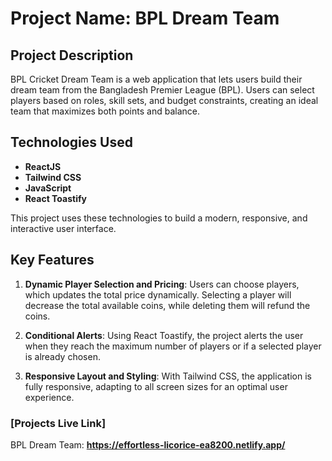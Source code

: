 # Project Name: BPL Dream Team

## Project Description
BPL Cricket Dream Team is a web application that lets users build their dream team from the Bangladesh Premier League (BPL). Users can select players based on roles, skill sets, and budget constraints, creating an ideal team that maximizes both points and balance.

## Technologies Used
- **ReactJS**
- **Tailwind CSS**
- **JavaScript**
- **React Toastify**
  
This project uses these technologies to build a modern, responsive, and interactive user interface.

## Key Features
1. **Dynamic Player Selection and Pricing**: 
   Users can choose players, which updates the total price dynamically. Selecting a player will decrease the total available coins, while deleting them will refund the coins.

2. **Conditional Alerts**:
   Using React Toastify, the project alerts the user when they reach the maximum number of players or if a selected player is already chosen.

3. **Responsive Layout and Styling**:
   With Tailwind CSS, the application is fully responsive, adapting to all screen sizes for an optimal user experience.
### [Projects Live Link]
BPL Dream Team: **https://effortless-licorice-ea8200.netlify.app/**